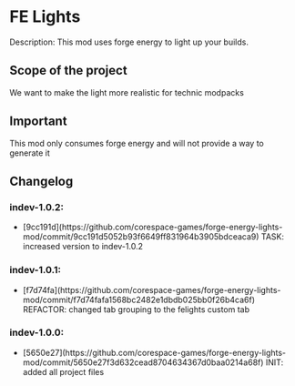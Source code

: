<h1>FE Lights</h1>

<p>
    <span>Description:</span>
    <span>This mod uses forge energy to light up your builds.</span>
</p>


<h2>Scope of the project</h2>
<span>We want to make the light more realistic for technic modpacks</span>

<h2>Important</h2>
<span>This mod only consumes forge energy and will not provide a way to generate it</span>

<h2>Changelog</h2>
<h3>indev-1.0.2:</h3>
<ul>
    <li>[9cc191d](https://github.com/corespace-games/forge-energy-lights-mod/commit/9cc191d5052b93f6649ff831964b3905bdceaca9) TASK: increased version to indev-1.0.2</li>
</ul>
<h3>indev-1.0.1:</h3>
<ul>
    <li>[f7d74fa](https://github.com/corespace-games/forge-energy-lights-mod/commit/f7d74fafa1568bc2482e1dbdb025bb0f26b4ca6f) REFACTOR: changed tab grouping to the felights custom tab</li>
</ul>
<h3>indev-1.0.0:</h3>
<ul>
    <li>[5650e27](https://github.com/corespace-games/forge-energy-lights-mod/commit/5650e27f3d632cead8704634367d0baa0214a68f) INIT: added all project files</li>
</ul>